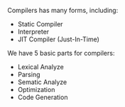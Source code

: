 Compilers has many forms, including:

- Static Compiler
- Interpreter
- JIT Compiler (Just-In-Time)

We have 5 basic parts for compilers:

- Lexical Analyze
- Parsing
- Sematic Analyze
- Optimization
- Code Generation